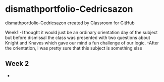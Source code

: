 # dismathportfolio-Cedricsazon

dismathportfolio-Cedricsazon created by Classroom for GitHub

Week1 
-I thought it would just be an ordinary orientation day of the subject but before dismissal the class was presented with two questions about Knight and Knaves which gave our mind a fun challenge of our logic.
-After the orientation, I was pretty sure that this subject is something else

Week 2
-
-
